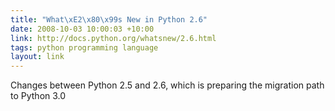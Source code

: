 ```yaml
---
title: "What\xE2\x80\x99s New in Python 2.6"
date: 2008-10-03 10:00:03 +10:00
link: http://docs.python.org/whatsnew/2.6.html
tags: python programming language
layout: link
---
```

Changes between Python 2.5 and 2.6, which is preparing the migration path to Python 3.0
